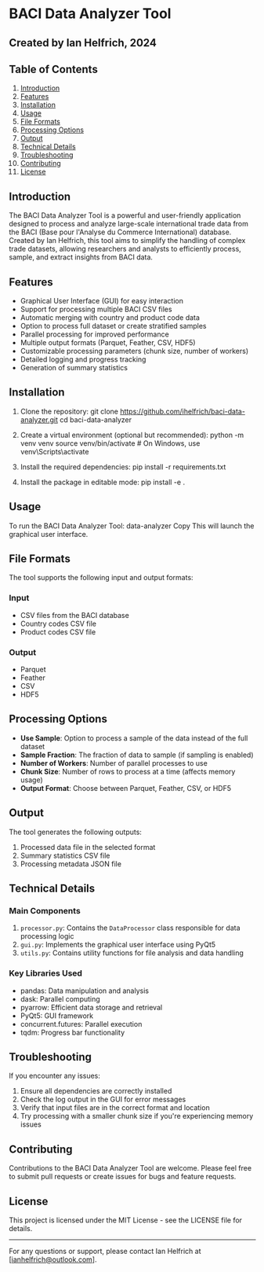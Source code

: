 # BACI Data Analyzer Tool

## Created by Ian Helfrich, 2024

## Table of Contents
1. [Introduction](#introduction)
2. [Features](#features)
3. [Installation](#installation)
4. [Usage](#usage)
5. [File Formats](#file-formats)
6. [Processing Options](#processing-options)
7. [Output](#output)
8. [Technical Details](#technical-details)
9. [Troubleshooting](#troubleshooting)
10. [Contributing](#contributing)
11. [License](#license)

## Introduction

The BACI Data Analyzer Tool is a powerful and user-friendly application designed to process and analyze large-scale international trade data from the BACI (Base pour l'Analyse du Commerce International) database. Created by Ian Helfrich, this tool aims to simplify the handling of complex trade datasets, allowing researchers and analysts to efficiently process, sample, and extract insights from BACI data.

## Features

- Graphical User Interface (GUI) for easy interaction
- Support for processing multiple BACI CSV files
- Automatic merging with country and product code data
- Option to process full dataset or create stratified samples
- Parallel processing for improved performance
- Multiple output formats (Parquet, Feather, CSV, HDF5)
- Customizable processing parameters (chunk size, number of workers)
- Detailed logging and progress tracking
- Generation of summary statistics

## Installation

1. Clone the repository:
git clone https://github.com/ihelfrich/baci-data-analyzer.git
cd baci-data-analyzer

2. Create a virtual environment (optional but recommended):
python -m venv venv
source venv/bin/activate  # On Windows, use venv\Scripts\activate

3. Install the required dependencies:
pip install -r requirements.txt

4. Install the package in editable mode:
pip install -e .

## Usage

To run the BACI Data Analyzer Tool:
data-analyzer
Copy
This will launch the graphical user interface.

## File Formats

The tool supports the following input and output formats:

### Input
- CSV files from the BACI database
- Country codes CSV file
- Product codes CSV file

### Output
- Parquet
- Feather
- CSV
- HDF5

## Processing Options

- **Use Sample**: Option to process a sample of the data instead of the full dataset
- **Sample Fraction**: The fraction of data to sample (if sampling is enabled)
- **Number of Workers**: Number of parallel processes to use
- **Chunk Size**: Number of rows to process at a time (affects memory usage)
- **Output Format**: Choose between Parquet, Feather, CSV, or HDF5

## Output

The tool generates the following outputs:

1. Processed data file in the selected format
2. Summary statistics CSV file
3. Processing metadata JSON file

## Technical Details

### Main Components

1. `processor.py`: Contains the `DataProcessor` class responsible for data processing logic
2. `gui.py`: Implements the graphical user interface using PyQt5
3. `utils.py`: Contains utility functions for file analysis and data handling

### Key Libraries Used

- pandas: Data manipulation and analysis
- dask: Parallel computing
- pyarrow: Efficient data storage and retrieval
- PyQt5: GUI framework
- concurrent.futures: Parallel execution
- tqdm: Progress bar functionality

## Troubleshooting

If you encounter any issues:

1. Ensure all dependencies are correctly installed
2. Check the log output in the GUI for error messages
3. Verify that input files are in the correct format and location
4. Try processing with a smaller chunk size if you're experiencing memory issues

## Contributing

Contributions to the BACI Data Analyzer Tool are welcome. Please feel free to submit pull requests or create issues for bugs and feature requests.

## License

This project is licensed under the MIT License - see the LICENSE file for details.

---

For any questions or support, please contact Ian Helfrich at [ianhelfrich@outlook.com].